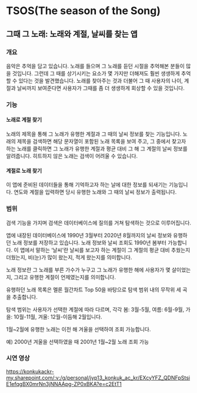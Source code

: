 # TSOS(The season of the Song)
## 그때 그 노래: 노래와 계절, 날씨를 찾는 앱

### 개요

음악은 추억을 담고 있습니다. 노래를 들으며 그 노래를 듣던 시절을 추억해본 분들이 많을 것입니다. 그런데 그 때를 상기시키는 요소가 몇 가지만 더해져도 훨씬 생생하게 추억할 수 있다는 것을 발견했습니다.
노래를 찾아주는 것과 더불어 그 때 사용자의 나이, 계절과 날씨까지 보여준다면 사용자가 그때를 좀 더 생생하게 회상할 수 있을 것입니다.

### 기능

#### 노래로 계절 찾기
노래의 제목을 통해 그 노래가 유행한 계절과 그 때의 날씨 정보를 찾는 기능입니다.
노래의 제목을 검색하면 해당 문자열이 포함된 노래 목록을 보여 주고, 그 중에서 찾고자 하는 노래를 클릭하면 그 노래가 유행한 계절과 평균 대비 그 해 그 계절의 날씨 정보를 알려줍니다. 히트하지 않은 노래는 검색이 어려울 수 있습니다.

#### 계절로 노래 찾기

이 앱에 준비된 데이터들을 통해 기억하고자 하는 날에 대한 정보를 되새기는 기능입니다. 
연도와 계절을 입력하면 당시 유행한 노래와 그 때의 날씨 정보가 출력됩니다.

### 범위
검색 기능을 가지며 검색은 데이터베이스에 질의를 거쳐 탐색하는 것으로 이루어집니다.

앱에 내장된 데이터베이스에 1990년 3월부터 2020년 8월까지의 날씨 정보와 유행하던 노래 정보를 저장하고 있습니다. 
노래 정보와 날씨 조회도 1990년 봄부터 가능합니다.
이 앱에서 말하는 ‘날씨’란 날씨를 보고자 하는 계절이 그 계절의 평균 대비 추웠는지 더웠는지, 비(눈)가 많이 왔는지, 적게 왔는지를 의미합니다.

노래 정보란 그 노래를 부른 가수가 누구고 그 노래가 유행한 해에 사용자가 몇 살이었는지, 그리고 유행한 계절이 언제였는지를 의미합니다.

유행하던 노래 목록은 멜론 월간차트 Top 50을 바탕으로 탐색 범위 내의 무작위 세 곡을 추출합니다. 

탐색 범위는 사용자가 선택한 계절에 따라 다르며, 각각 봄: 3월-5월, 여름: 6월-9월, 가을: 10월-11월, 겨울: 12월-이듬해 2월입니다.

1월~2월에 유행한 노래는 이전 해 겨울을 선택하여 조회 가능합니다.

예) 2000년 겨울을 선택하였을 때 2001년 1월~2월 노래 조회 가능

### 시연 영상
https://konkukackr-my.sharepoint.com/:v:/g/personal/jyp13_konkuk_ac_kr/EXcyYFZ_QDNFpStsiE1efqgBX0mrNn3jNNAApg-ZP0xBKA?e=c2EtT1  
